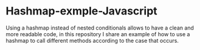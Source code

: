 # Hashmap-exmple-Javascript
Using a hashmap instead of nested conditionals allows to have a clean and more readable code, in this repository I share an example of how to use a hashmap to call different methods according to the case that occurs.
